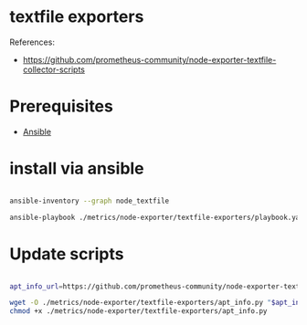 
# textfile exporters

References:
- https://github.com/prometheus-community/node-exporter-textfile-collector-scripts

# Prerequisites

- [Ansible](../../../docs/ansible.md)

# install via ansible

```bash

ansible-inventory --graph node_textfile

ansible-playbook ./metrics/node-exporter/textfile-exporters/playbook.yaml

```

# Update scripts

```bash

apt_info_url=https://github.com/prometheus-community/node-exporter-textfile-collector-scripts/raw/refs/heads/master/apt_info.py

wget -O ./metrics/node-exporter/textfile-exporters/apt_info.py "$apt_info_url"
chmod +x ./metrics/node-exporter/textfile-exporters/apt_info.py

```
